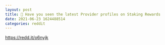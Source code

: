 ```yaml
--- 
layout: post 
title: 👀 Have you seen the latest Provider profiles on Staking Rewards 👀 Save time and money using this when deciding on your provider 🎉 You can ask questions, leave reviews and earn HEARTS while doing it 💗 
date: 2021-06-23 1624488514 
categories: reddit 
--- 
```

https://redd.it/o6nyjk